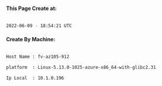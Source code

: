 
   
#### This Page Create at:

```bash

2022-06-09 - 18:54:21 UTC

```

#### Create By Machine:

```bash

Host Name : fv-az105-912

platform  : Linux-5.13.0-1025-azure-x86_64-with-glibc2.31

Ip Local  : 10.1.0.196

```


